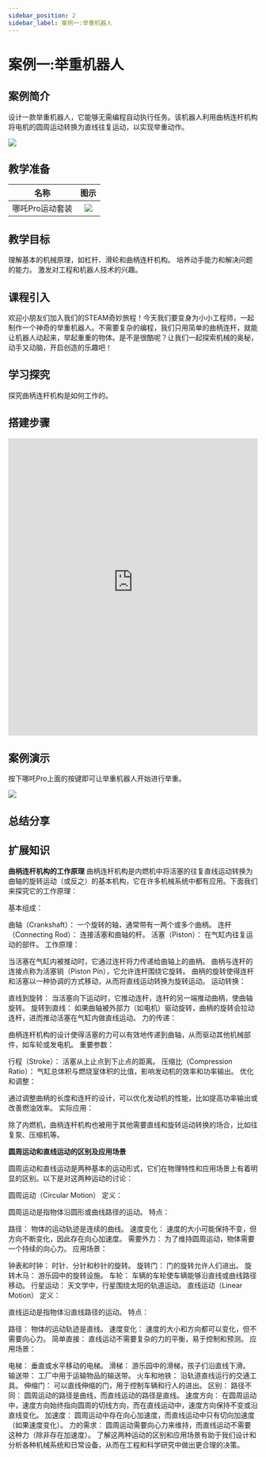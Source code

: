 ```yaml
---
sidebar_position: 2
sidebar_label: 案例一:举重机器人
---
```


# 案例一:举重机器人

## 案例简介

设计一款举重机器人，它能够无需编程自动执行任务。该机器人利用曲柄连杆机构将电机的圆周运动转换为直线往复运动，以实现举重动作。

![](https://wiki-media-ef.oss-cn-hongkong.aliyuncs.com/docs/microbit/building-blocks/nezha-pro-sports-kit/images/nezha-pro-sports-kit-case-01-01.png)

## 教学准备

|     名称     |            图示            |
| :----------: | :--------------------------: |
|   哪吒Pro运动套装   |   ![](https://wiki-media-ef.oss-cn-hongkong.aliyuncs.com/docs/microbit/building-blocks/nezha-pro-sports-kit/images/nezha-pro-sports-kit-01.png)  |

## 教学目标

理解基本的机械原理，如杠杆、滑轮和曲柄连杆机构。
培养动手能力和解决问题的能力。
激发对工程和机器人技术的兴趣。



## 课程引入

欢迎小朋友们加入我们的STEAM奇妙旅程！今天我们要变身为小小工程师，一起制作一个神奇的举重机器人。不需要复杂的编程，我们只用简单的曲柄连杆，就能让机器人动起来，举起重重的物体。是不是很酷呢？让我们一起探索机械的奥秘，动手又动脑，开启创造的乐趣吧！

## 学习探究

探究曲柄连杆机构是如何工作的。

## 搭建步骤

<!-- ![](https://wiki-media-ef.oss-cn-hongkong.aliyuncs.com/docs/microbit/building-blocks/nezha-pro-sports-kit/images/nezha-pro-sports-kit-step-01-01.png)

![](https://wiki-media-ef.oss-cn-hongkong.aliyuncs.com/docs/microbit/building-blocks/nezha-pro-sports-kit/images/nezha-pro-sports-kit-step-01-02.png)

![](https://wiki-media-ef.oss-cn-hongkong.aliyuncs.com/docs/microbit/building-blocks/nezha-pro-sports-kit/images/nezha-pro-sports-kit-step-01-03.png)

![](https://wiki-media-ef.oss-cn-hongkong.aliyuncs.com/docs/microbit/building-blocks/nezha-pro-sports-kit/images/nezha-pro-sports-kit-step-01-04.png)

![](https://wiki-media-ef.oss-cn-hongkong.aliyuncs.com/docs/microbit/building-blocks/nezha-pro-sports-kit/images/nezha-pro-sports-kit-step-01-05.png)

![](https://wiki-media-ef.oss-cn-hongkong.aliyuncs.com/docs/microbit/building-blocks/nezha-pro-sports-kit/images/nezha-pro-sports-kit-step-01-06.png)

![](https://wiki-media-ef.oss-cn-hongkong.aliyuncs.com/docs/microbit/building-blocks/nezha-pro-sports-kit/images/nezha-pro-sports-kit-step-01-07.png)

![](https://wiki-media-ef.oss-cn-hongkong.aliyuncs.com/docs/microbit/building-blocks/nezha-pro-sports-kit/images/nezha-pro-sports-kit-step-01-08.png)

![](https://wiki-media-ef.oss-cn-hongkong.aliyuncs.com/docs/microbit/building-blocks/nezha-pro-sports-kit/images/nezha-pro-sports-kit-step-01-09.png)

![](https://wiki-media-ef.oss-cn-hongkong.aliyuncs.com/docs/microbit/building-blocks/nezha-pro-sports-kit/images/nezha-pro-sports-kit-step-01-10.png)

![](https://wiki-media-ef.oss-cn-hongkong.aliyuncs.com/docs/microbit/building-blocks/nezha-pro-sports-kit/images/nezha-pro-sports-kit-step-01-11.png)

![](https://wiki-media-ef.oss-cn-hongkong.aliyuncs.com/docs/microbit/building-blocks/nezha-pro-sports-kit/images/nezha-pro-sports-kit-step-01-12.png)

![](https://wiki-media-ef.oss-cn-hongkong.aliyuncs.com/docs/microbit/building-blocks/nezha-pro-sports-kit/images/nezha-pro-sports-kit-step-01-13.png)

![](https://wiki-media-ef.oss-cn-hongkong.aliyuncs.com/docs/microbit/building-blocks/nezha-pro-sports-kit/images/nezha-pro-sports-kit-step-01-14.png)

![](https://wiki-media-ef.oss-cn-hongkong.aliyuncs.com/docs/microbit/building-blocks/nezha-pro-sports-kit/images/nezha-pro-sports-kit-step-01-15.png)

![](https://wiki-media-ef.oss-cn-hongkong.aliyuncs.com/docs/microbit/building-blocks/nezha-pro-sports-kit/images/nezha-pro-sports-kit-step-01-16.png)

![](https://wiki-media-ef.oss-cn-hongkong.aliyuncs.com/docs/microbit/building-blocks/nezha-pro-sports-kit/images/nezha-pro-sports-kit-step-01-17.png)

![](https://wiki-media-ef.oss-cn-hongkong.aliyuncs.com/docs/microbit/building-blocks/nezha-pro-sports-kit/images/nezha-pro-sports-kit-step-01-18.png)

![](https://wiki-media-ef.oss-cn-hongkong.aliyuncs.com/docs/microbit/building-blocks/nezha-pro-sports-kit/images/nezha-pro-sports-kit-step-01-19.png)

![](https://wiki-media-ef.oss-cn-hongkong.aliyuncs.com/docs/microbit/building-blocks/nezha-pro-sports-kit/images/nezha-pro-sports-kit-step-01-20.png)

![](https://wiki-media-ef.oss-cn-hongkong.aliyuncs.com/docs/microbit/building-blocks/nezha-pro-sports-kit/images/nezha-pro-sports-kit-step-01-21.png)

![](https://wiki-media-ef.oss-cn-hongkong.aliyuncs.com/docs/microbit/building-blocks/nezha-pro-sports-kit/images/nezha-pro-sports-kit-step-01-22.png)

![](https://wiki-media-ef.oss-cn-hongkong.aliyuncs.com/docs/microbit/building-blocks/nezha-pro-sports-kit/images/nezha-pro-sports-kit-step-01-23.png) -->


<embed src="https://wiki-media-ef.oss-cn-hongkong.aliyuncs.com/docs/microbit/building-blocks/nezha-pro-sports-kit/files/%E4%B8%BE%E9%87%8D%E6%9C%BA%E5%99%A8%E4%BA%BA%20-%20%E6%97%A0%E4%B8%BB%E6%9D%BF.pdf" type="application/pdf" width="100%" height="600px" />


## 案例演示

按下哪吒Pro上面的按键即可让举重机器人开始进行举重。

![](https://wiki-media-ef.oss-cn-hongkong.aliyuncs.com/docs/microbit/building-blocks/nezha-pro-sports-kit/images/nezha-pro-sports-kit-case-01.gif)

## 总结分享



## 扩展知识


**曲柄连杆机构的工作原理**
曲柄连杆机构是内燃机中将活塞的往复直线运动转换为曲轴的旋转运动（或反之）的基本机构，它在许多机械系统中都有应用。下面我们来探究它的工作原理：

基本组成：

曲轴（Crankshaft）： 一个旋转的轴，通常带有一两个或多个曲柄。
连杆（Connecting Rod）： 连接活塞和曲轴的杆。
活塞（Piston）： 在气缸内往复运动的部件。
工作原理：

当活塞在气缸内被推动时，它通过连杆将力传递给曲轴上的曲柄。
曲柄与连杆的连接点称为活塞销（Piston Pin），它允许连杆围绕它旋转。
曲柄的旋转使得连杆和活塞以一种协调的方式移动，从而将直线运动转换为旋转运动。
运动转换：

直线到旋转： 当活塞向下运动时，它推动连杆，连杆的另一端推动曲柄，使曲轴旋转。
旋转到直线： 如果曲轴被外部力（如电机）驱动旋转，曲柄的旋转会拉动连杆，进而推动活塞在气缸内做直线运动。
力的传递：

曲柄连杆机构的设计使得活塞的力可以有效地传递到曲轴，从而驱动其他机械部件，如车轮或发电机。
重要参数：

行程（Stroke）： 活塞从上止点到下止点的距离。
压缩比（Compression Ratio）： 气缸总体积与燃烧室体积的比值，影响发动机的效率和功率输出。
优化和调整：

通过调整曲柄的长度和连杆的设计，可以优化发动机的性能，比如提高功率输出或改善燃油效率。
实际应用：

除了内燃机，曲柄连杆机构也被用于其他需要直线和旋转运动转换的场合，比如往复泵、压缩机等。

**圆周运动和直线运动的区别及应用场景**


圆周运动和直线运动是两种基本的运动形式，它们在物理特性和应用场景上有着明显的区别。以下是对这两种运动的讨论：

圆周运动（Circular Motion）
定义：

圆周运动是指物体沿圆形或曲线路径的运动。
特点：

路径： 物体的运动轨迹是连续的曲线。
速度变化： 速度的大小可能保持不变，但方向不断变化，因此存在向心加速度。
需要外力： 为了维持圆周运动，物体需要一个持续的向心力。
应用场景：

钟表和时钟： 时针、分针和秒针的旋转。
旋转门： 门的旋转允许人们进出。
旋转木马： 游乐园中的旋转设施。
车轮： 车辆的车轮使车辆能够沿直线或曲线路径移动。
行星运动： 天文学中，行星围绕太阳的轨道运动。
直线运动（Linear Motion）
定义：

直线运动是指物体沿直线路径的运动。
特点：

路径： 物体的运动轨迹是直线。
速度变化： 速度的大小和方向都可以变化，但不需要向心力。
简单直接： 直线运动不需要复杂的力的平衡，易于控制和预测。
应用场景：

电梯： 垂直或水平移动的电梯。
滑梯： 游乐园中的滑梯，孩子们沿直线下滑。
输送带： 工厂中用于运输物品的输送带。
火车和地铁： 沿轨道直线运行的交通工具。
伸缩门： 可以直线伸缩的门，用于控制车辆和行人的进出。
区别：
路径不同： 圆周运动的路径是曲线，而直线运动的路径是直线。
速度方向： 在圆周运动中，速度方向始终指向圆周的切线方向，而在直线运动中，速度方向保持不变或沿直线变化。
加速度： 圆周运动中存在向心加速度，而直线运动中只有切向加速度（如果速度变化）。
力的需求： 圆周运动需要向心力来维持，而直线运动不需要这种力（除非存在加速度）。
了解这两种运动的区别和应用场景有助于我们设计和分析各种机械系统和日常设备，从而在工程和科学研究中做出更合理的决策。
